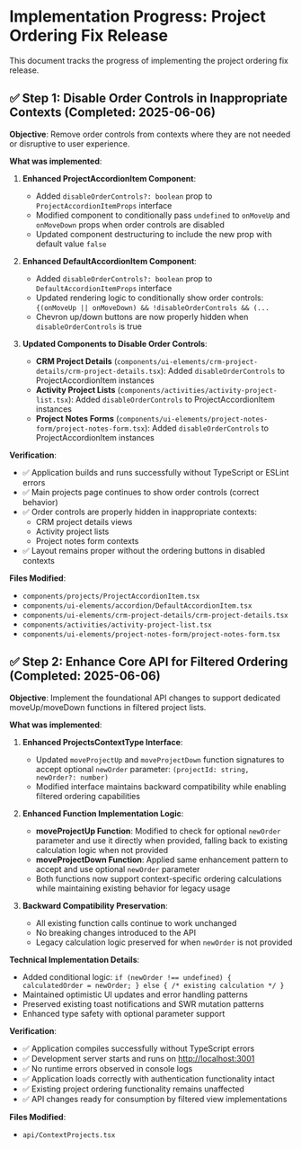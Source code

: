 # Implementation Progress: Project Ordering Fix Release

This document tracks the progress of implementing the project ordering fix release.

## ✅ Step 1: Disable Order Controls in Inappropriate Contexts (Completed: 2025-06-06)

**Objective**: Remove order controls from contexts where they are not needed or disruptive to user experience.

**What was implemented**:

1. **Enhanced ProjectAccordionItem Component**:

   - Added `disableOrderControls?: boolean` prop to `ProjectAccordionItemProps` interface
   - Modified component to conditionally pass `undefined` to `onMoveUp` and `onMoveDown` props when order controls are disabled
   - Updated component destructuring to include the new prop with default value `false`

2. **Enhanced DefaultAccordionItem Component**:

   - Added `disableOrderControls?: boolean` prop to `DefaultAccordionItemProps` interface
   - Updated rendering logic to conditionally show order controls: `{(onMoveUp || onMoveDown) && !disableOrderControls && (...`
   - Chevron up/down buttons are now properly hidden when `disableOrderControls` is true

3. **Updated Components to Disable Order Controls**:
   - **CRM Project Details** (`components/ui-elements/crm-project-details/crm-project-details.tsx`): Added `disableOrderControls` to ProjectAccordionItem instances
   - **Activity Project Lists** (`components/activities/activity-project-list.tsx`): Added `disableOrderControls` to ProjectAccordionItem instances
   - **Project Notes Forms** (`components/ui-elements/project-notes-form/project-notes-form.tsx`): Added `disableOrderControls` to ProjectAccordionItem instances

**Verification**:

- ✅ Application builds and runs successfully without TypeScript or ESLint errors
- ✅ Main projects page continues to show order controls (correct behavior)
- ✅ Order controls are properly hidden in inappropriate contexts:
  - CRM project details views
  - Activity project lists
  - Project notes form contexts
- ✅ Layout remains proper without the ordering buttons in disabled contexts

**Files Modified**:

- `components/projects/ProjectAccordionItem.tsx`
- `components/ui-elements/accordion/DefaultAccordionItem.tsx`
- `components/ui-elements/crm-project-details/crm-project-details.tsx`
- `components/activities/activity-project-list.tsx`
- `components/ui-elements/project-notes-form/project-notes-form.tsx`

## ✅ Step 2: Enhance Core API for Filtered Ordering (Completed: 2025-06-06)

**Objective**: Implement the foundational API changes to support dedicated moveUp/moveDown functions in filtered project lists.

**What was implemented**:

1. **Enhanced ProjectsContextType Interface**:

   - Updated `moveProjectUp` and `moveProjectDown` function signatures to accept optional `newOrder` parameter: `(projectId: string, newOrder?: number)`
   - Modified interface maintains backward compatibility while enabling filtered ordering capabilities

2. **Enhanced Function Implementation Logic**:

   - **moveProjectUp Function**: Modified to check for optional `newOrder` parameter and use it directly when provided, falling back to existing calculation logic when not provided
   - **moveProjectDown Function**: Applied same enhancement pattern to accept and use optional `newOrder` parameter
   - Both functions now support context-specific ordering calculations while maintaining existing behavior for legacy usage

3. **Backward Compatibility Preservation**:
   - All existing function calls continue to work unchanged
   - No breaking changes introduced to the API
   - Legacy calculation logic preserved for when `newOrder` is not provided

**Technical Implementation Details**:

- Added conditional logic: `if (newOrder !== undefined) { calculatedOrder = newOrder; } else { /* existing calculation */ }`
- Maintained optimistic UI updates and error handling patterns
- Preserved existing toast notifications and SWR mutation patterns
- Enhanced type safety with optional parameter support

**Verification**:

- ✅ Application compiles successfully without TypeScript errors
- ✅ Development server starts and runs on <http://localhost:3001>
- ✅ No runtime errors observed in console logs
- ✅ Application loads correctly with authentication functionality intact
- ✅ Existing project ordering functionality remains unaffected
- ✅ API changes ready for consumption by filtered view implementations

**Files Modified**:

- `api/ContextProjects.tsx`
